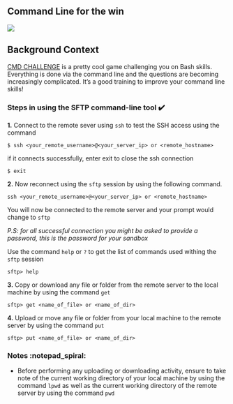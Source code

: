 ## Command Line for the win

![](https://s3.amazonaws.com/intranet-projects-files/holbertonschool-sysadmin_devops/324/06AChAO.png)



## Background Context
[CMD CHALLENGE](https://intranet.alxswe.com/rltoken/a83_NOBEtXgFr1Yqej0HYA) is a pretty cool game challenging you on Bash skills. Everything is done via the command line and the questions are becoming increasingly complicated. It’s a good training to improve your command line skills!

### Steps in using the SFTP command-line tool :heavy_check_mark:

**1.**  Connect to the remote sever using `ssh` to test the SSH access using the command

```
$ ssh <your_remote_username>@<your_server_ip> or <remote_hostname>
```
if it connects successfully, enter exit to close the ssh connection
```
$ exit
```

**2.**	Now reconnect using the `sftp` session by using the following command.

```
ssh <your_remote_username>@<your_server_ip> or <remote_hostname>
```
You will now be connected to the remote server and your prompt would change to `sftp`

*P.S: for all successful connection you might be asked to provide a password, this is the password for your sandbox*

Use the command `help` or `?` to get the list of commands used withing the `sftp` session

```
sftp> help
```

**3.**	Copy or download any file or folder from the remote server to the local machine  by using the command `get`

```
sftp> get <name_of_file> or <name_of_dir>
```

**4.**	Upload or move any file or folder from your local machine to the remote server by using the command `put`

```
sftp> put <name_of_file> or <name_of_dir>
```

### Notes :notepad_spiral:

* Before performing any uploading or downloading activity, ensure to take note of the current working directory of your local machine by using the command `lpwd` as well as the current working directory of the remote server by using the command `pwd`
